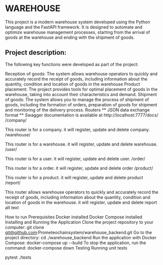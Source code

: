 # WAREHOUSE
This project is a modern warehouse system developed using the Python language and the FastAPI framework. It is designed to automate and optimize warehouse management processes, starting from the arrival of goods at the warehouse and ending with the shipment of goods.

## Project description:
The following key functions were developed as part of the project:

Reception of goods:
The system allows warehouse operators to quickly and accurately record the receipt of goods, including information about the quantity, condition and location of goods in the warehouse
Product placement:
The project provides tools for optimal placement of goods in the warehouse, taking into account their characteristics and demand.
Shipment of goods:
The system allows you to manage the process of shipment of goods, including the formation of orders, preparation of goods for shipment and monitoring of the delivery process.
Routers
** JSON data exchange format **
Swagger documentation is available at http://localhost:7777/docs/
/company/

This router is for a company. it will register, update and delete company.
/warehouse/

This router is for a warehouse. it will register, update and delete warehouse.
/user/

This router is for a user. it will register, update and delete user.
/order/

This router is for a order. it will register, update and delete order
/product/

This router is for a product. it will register, update and delete product
/report/

This router allows warehouse operators to quickly and accurately record the receipt of goods, including information about the quantity, condition and location of goods in the warehouse. it will register, update and delete report
alt text

How to run
Prerequisites
Docker installed
Docker Compose installed
Installing and Running the Application
Clone the project repository to your computer:
git clone git@github.com:Prometeochainsystem/warehouse_backend.git
Go to the project directory:
cd ./warehouse_backend
Run the application with Docker Compose:
docker-compose up --build
To stop the application, run the command:
docker-compose down
Testing
Running unit tests

pytest ./tests
